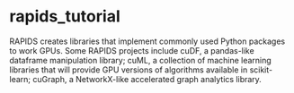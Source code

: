 # rapids_tutorial
RAPIDS creates libraries that implement commonly used Python packages to work GPUs. Some RAPIDS projects include cuDF, a pandas-like dataframe manipulation library; cuML, a collection of machine learning libraries that will provide GPU versions of algorithms available in scikit-learn; cuGraph, a NetworkX-like accelerated graph analytics library. 
